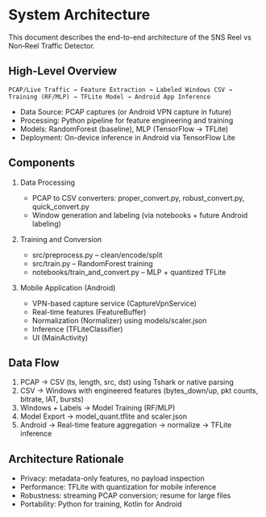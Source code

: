 # System Architecture

This document describes the end-to-end architecture of the SNS Reel vs Non‑Reel Traffic Detector.

## High-Level Overview

```
PCAP/Live Traffic → Feature Extraction → Labeled Windows CSV → Training (RF/MLP) → TFLite Model → Android App Inference
```

- Data Source: PCAP captures (or Android VPN capture in future)
- Processing: Python pipeline for feature engineering and training
- Models: RandomForest (baseline), MLP (TensorFlow → TFLite)
- Deployment: On-device inference in Android via TensorFlow Lite

## Components

1. Data Processing
   - PCAP to CSV converters: proper_convert.py, robust_convert.py, quick_convert.py
   - Window generation and labeling (via notebooks + future Android labeling)

2. Training and Conversion
   - src/preprocess.py – clean/encode/split
   - src/train.py – RandomForest training
   - notebooks/train_and_convert.py – MLP + quantized TFLite

3. Mobile Application (Android)
   - VPN-based capture service (CaptureVpnService)
   - Real-time features (FeatureBuffer)
   - Normalization (Normalizer) using models/scaler.json
   - Inference (TFLiteClassifier)
   - UI (MainActivity)

## Data Flow

1. PCAP → CSV (ts, length, src, dst) using Tshark or native parsing
2. CSV → Windows with engineered features (bytes_down/up, pkt counts, bitrate, IAT, bursts)
3. Windows + Labels → Model Training (RF/MLP)
4. Model Export → model_quant.tflite and scaler.json
5. Android → Real-time feature aggregation → normalize → TFLite inference

## Architecture Rationale

- Privacy: metadata-only features, no payload inspection
- Performance: TFLite with quantization for mobile inference
- Robustness: streaming PCAP conversion; resume for large files
- Portability: Python for training, Kotlin for Android

